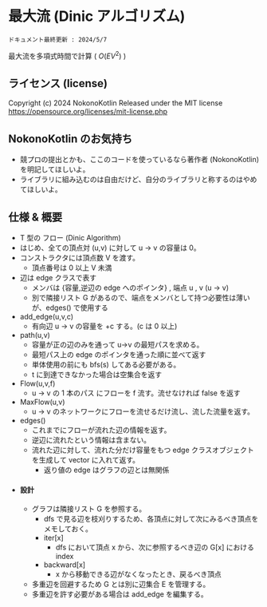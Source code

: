 # 最大流 (Dinic アルゴリズム)
`ドキュメント最終更新 : 2024/5/7`

最大流を多項式時間で計算 ( $O(EV^2)$ )

## ライセンス (license)
Copyright (c) 2024 NokonoKotlin
Released under the MIT license
https://opensource.org/licenses/mit-license.php


## NokonoKotlin のお気持ち
- 競プロの提出とかも、ここのコードを使っているなら著作者 (NokonoKotlin) を明記してほしいよ。
- ライブラリに組み込むのは自由だけど、自分のライブラリと称するのはやめてほしいよ。



## 仕様 & 概要


- T 型の フロー (Dinic Algorithm)
- はじめ、全ての頂点対 (u,v) に対して u → v の容量は 0。
- コンストラクタには頂点数 V を渡す。
    - 頂点番号は 0 以上 V 未満
- 辺は edge クラスで表す
    - メンバは {容量,逆辺の edge へのポインタ} , 端点 u , v (u → v)
    - 別で隣接リスト G があるので、端点をメンバとして持つ必要性は薄いが、edges() で使用する
- add_edge(u,v,c) 
    -  有向辺 u → v の容量を +c する。(c は 0 以上)
- path(u,v) 
    -  容量が正の辺のみを通って u→v の最短パスを求める。
    - 最短パス上の edge のポインタを通った順に並べて返す 
    - 単体使用の前にも bfs(s) してある必要がある。
    - t に到達できなかった場合は空集合を返す
- Flow(u,v,f) 
    -  u → v の 1 本のパス にフローを f 流す。流せなければ false を返す
- MaxFlow(u,v)      
    -  u → v のネットワークにフローを流せるだけ流し、流した流量を返す。
- edges()
    - これまでにフローが流れた辺の情報を返す。
    - 逆辺に流れたという情報は含まない。
    - 流れた辺に対して、流れた分だけ容量をもつ edge クラスオブジェクトを生成して vector に入れて返す。
        - 返り値の edge はグラフの辺とは無関係
- #### 設計
    - グラフは隣接リスト G を参照する。
        - dfs で見る辺を枝刈りするため、各頂点に対して次にみるべき頂点をメモしておく。
        - iter[x]   
            -  dfs において頂点 x から、次に参照するべき辺の G[x] における index
        - backward[x]
            -  x から移動できる辺がなくなったとき、戻るべき頂点
    - 多重辺を回避するため G とは別に辺集合 E を管理する。
    - 多重辺を許す必要がある場合は add_edge を編集する。